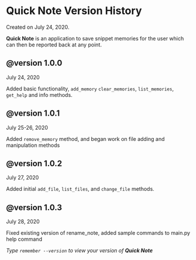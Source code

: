 # **Quick Note Version History** #

Created on July 24, 2020. 

**Quick Note** is an application to save snippet
memories for the user which can
then be reported back at any point.
 
## **@version 1.0.0** ## 
July 24, 2020

Added basic functionality, `add_memory`
`clear_memories`, `list_memories`, `get_help`
and info methods.

## **@version 1.0.1** ## 
July 25-26, 2020

Added `remove_memory` method, and began
work on file adding and manipulation
methods

## **@version 1.0.2** ## 
July 27, 2020

Added initial `add_file`, `list_files`,
and `change_file` methods.

## **@version 1.0.3** ##
July 28, 2020

Fixed existing version of rename_note,
added sample commands to main.py help
command

*Type `remember --version` to view your version of **Quick Note***
